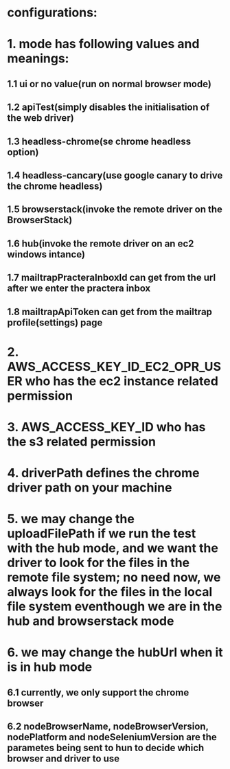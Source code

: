 # configurations:
# 1. mode has following values and meanings:
## 1.1 ui or no value(run on normal browser mode)
## 1.2 apiTest(simply disables the initialisation of the web driver)
## 1.3 headless-chrome(se chrome headless option)
## 1.4 headless-cancary(use google canary to drive the chrome headless)
## 1.5 browserstack(invoke the remote driver on the BrowserStack)
## 1.6 hub(invoke the remote driver on an ec2 windows intance)
## 1.7 mailtrapPracteraInboxId can get from the url after we enter the practera inbox
## 1.8 mailtrapApiToken can get from the mailtrap profile(settings) page
#
# 2. AWS_ACCESS_KEY_ID_EC2_OPR_USER who has the ec2 instance related permission
# 3. AWS_ACCESS_KEY_ID who has the s3 related permission
# 4. driverPath defines the chrome driver path on your machine
# 5. we may change the uploadFilePath if we run the test with the hub mode, and we want the driver to look for the files in the remote file system; no need now, we always look for the files in the local file system eventhough we are in the hub and browserstack mode
# 6. we may change the hubUrl when it is in hub mode
## 6.1 currently, we only support the chrome browser
## 6.2 nodeBrowserName, nodeBrowserVersion, nodePlatform and nodeSeleniumVersion are the parametes being sent to hun to decide which browser and driver to use